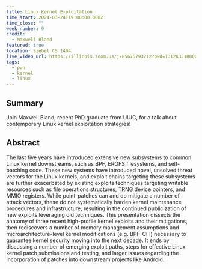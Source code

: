 ```yaml
---
title: Linux Kernel Exploitation
time_start: 2024-03-24T19:00:00.000Z
time_close: ""
week_number: 9
credit:
  - Maxwell Bland
featured: true
location: Siebel CS 1404
live_video_url: https://illinois.zoom.us/j/85675793212?pwd=T3I2K3J1R0Q0aHo2UFQ2Wkk5ODNPZz09
tags:
  - pwn
  - kernel
  - linux
---
```

## Summary
Join Maxwell Bland, recent PhD graduate from UIUC, for a talk about contemporary Linux kernel exploitation strategies!

## Abstract 
The last five years have introduced extensive new subsystems to common Linux kernel downstreams, such as BPF, EROFS filesystems, and self-patching code. These new systems have introduced novel, unsolved threat vectors for the Linux kernels, and exploit chains targeting these subsystems are further exacerbated by existing exploits techniques targeting writable resources such as file operations structures, TRNG device pointers, and MMIO registers. While point-patches can and do mitigate a number of attack vectors, these do not systematically harden kernel maintenance procedures and infrastructure, resulting in the continued publicization of new exploits leveraging old techniques. This presentation dissects the anatomy of three recent high-profile kernel exploits and their mitigations, then rediscovers a number of memory management assumptions and microarchitecture-level kernel modifications (e.g. BPF-CFI) necessary to guarantee kernel security moving into the next decade. It ends by discussing a number of emerging exploit paths, steps for effective Linux kernel patch submissions and testing, and larger issues regarding the incorporation of patches into downstream projects like Android.